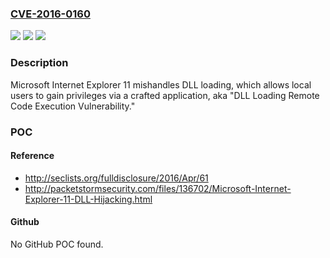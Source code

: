 ### [CVE-2016-0160](https://cve.mitre.org/cgi-bin/cvename.cgi?name=CVE-2016-0160)
![](https://img.shields.io/static/v1?label=Product&message=n%2Fa&color=blue)
![](https://img.shields.io/static/v1?label=Version&message=n%2Fa&color=blue)
![](https://img.shields.io/static/v1?label=Vulnerability&message=n%2Fa&color=brighgreen)

### Description

Microsoft Internet Explorer 11 mishandles DLL loading, which allows local users to gain privileges via a crafted application, aka "DLL Loading Remote Code Execution Vulnerability."

### POC

#### Reference
- http://seclists.org/fulldisclosure/2016/Apr/61
- http://packetstormsecurity.com/files/136702/Microsoft-Internet-Explorer-11-DLL-Hijacking.html

#### Github
No GitHub POC found.

